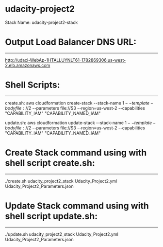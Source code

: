 # udacity-project2
Stack Name: udacity-project2-stack

# Output Load Balancer DNS URL: 
----------------------------------
http://udaci-WebAp-1HTALLUYNLT61-1782869306.us-west-2.elb.amazonaws.com


# Shell Scripts:
-----------------
create.sh:
aws cloudformation create-stack --stack-name $1 --template-body file://$2  --parameters file://$3 --region=us-west-2 --capabilities "CAPABILITY_IAM" "CAPABILITY_NAMED_IAM"

update.sh:
aws cloudformation update-stack --stack-name $1 --template-body file://$2  --parameters file://$3 --region=us-west-2 --capabilities "CAPABILITY_IAM" "CAPABILITY_NAMED_IAM"


# Create Stack command using with shell script create.sh:
-------------------------------------------------------
./create.sh udacity_project2_stack Udacity_Project2.yml Udacity_Project2_Parameters.json 


# Update Stack command using with shell script update.sh:
--------------------------------------------------------
./update.sh udacity_project2_stack Udacity_Project2.yml Udacity_Project2_Parameters.json 

